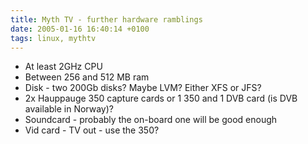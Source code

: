 ```yaml
---
title: Myth TV - further hardware ramblings
date: 2005-01-16 16:40:14 +0100
tags: linux, mythtv
---
```


* At least 2GHz CPU
* Between 256 and 512 MB ram
* Disk - two 200Gb disks? Maybe LVM? Either XFS or JFS?
* 2x Hauppauge 350 capture cards or 1 350 and 1 DVB card (is DVB available in Norway)?
* Soundcard - probably the on-board one will be good enough
* Vid card - TV out - use the 350?
